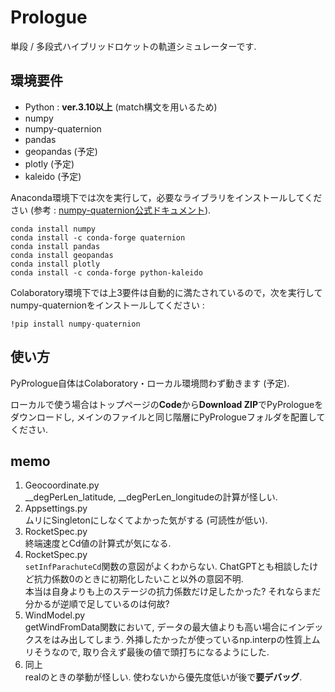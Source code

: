 # Prologue

単段 / 多段式ハイブリッドロケットの軌道シミュレーターです.

## 環境要件
- Python : **ver.3.10以上**
  (match構文を用いるため)
- numpy
- numpy-quaternion
- pandas
- geopandas (予定)
- plotly (予定)
- kaleido (予定)

Anaconda環境下では次を実行して，必要なライブラリをインストールしてください (参考 : [numpy-quaternion公式ドキュメント](https://quaternion.readthedocs.io/en/latest/)).
```
conda install numpy
conda install -c conda-forge quaternion
conda install pandas
conda install geopandas
conda install plotly
conda install -c conda-forge python-kaleido
```
Colaboratory環境下では上3要件は自動的に満たされているので，次を実行してnumpy-quaternionをインストールしてください :
```{Python}
!pip install numpy-quaternion
```

## 使い方
PyPrologue自体はColaboratory・ローカル環境問わず動きます (予定).

ローカルで使う場合はトップページの**Code**から**Download ZIP**でPyPrologueをダウンロードし, メインのファイルと同じ階層にPyPrologueフォルダを配置してください.

## memo

1. Geocoordinate.py  
   __degPerLen_latitude, __degPerLen_longitudeの計算が怪しい.
2. Appsettings.py  
   ムリにSingletonにしなくてよかった気がする (可読性が低い). 
3. RocketSpec.py  
   終端速度とCd値の計算式が気になる.
4. RocketSpec.py  
   ```setInfParachuteCd```関数の意図がよくわからない. ChatGPTとも相談したけど抗力係数0のときに初期化したいこと以外の意図不明.  
   本当は自身よりも上のステージの抗力係数だけ足したかった? それならまだ分かるが逆順で足しているのは何故? 
5. WindModel.py  
   getWindFromData関数において, データの最大値よりも高い場合にインデックスをはみ出してしまう.
   外挿したかったが使っているnp.interpの性質上ムリそうなので, 取り合えず最後の値で頭打ちになるようにした.
6. 同上  
   realのときの挙動が怪しい. 使わないから優先度低いが後で**要デバッグ**.